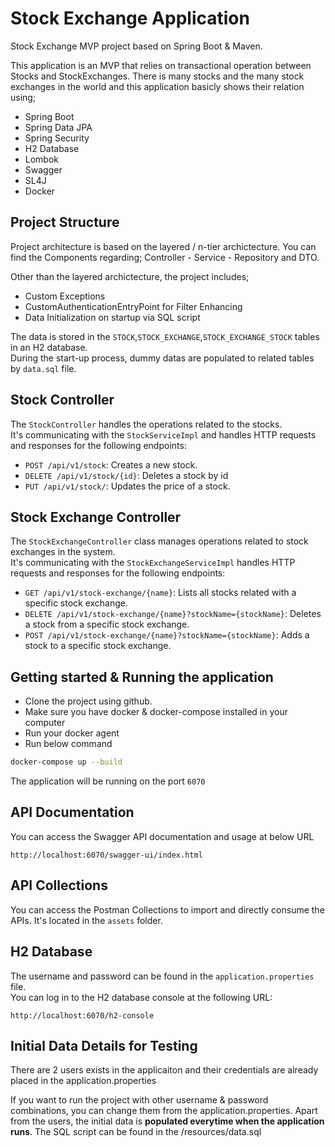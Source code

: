 # Stock Exchange Application

Stock Exchange MVP project based on Spring Boot & Maven.

This application is an MVP that relies on transactional operation between Stocks and StockExchanges.
There is many stocks and the many stock exchanges in the world and this application basicly shows their relation using;

- Spring Boot
- Spring Data JPA 
- Spring Security
- H2 Database
- Lombok
- Swagger
- SL4J
- Docker

## Project Structure

Project architecture is based on the layered / n-tier archictecture.
You can find the Components regarding; Controller - Service - Repository and DTO.

Other than the layered archictecture, the project includes;
 - Custom Exceptions
 - CustomAuthenticationEntryPoint for Filter Enhancing
 - Data Initialization on startup via SQL script

The data is stored in the `STOCK`,`STOCK_EXCHANGE`,`STOCK_EXCHANGE_STOCK` tables in an H2 database.<br> 
During the start-up process, dummy datas are populated to related tables  by `data.sql` file.<br>


## Stock Controller

The `StockController` handles the operations related to the stocks.  <br>
It's communicating with the `StockServiceImpl` and handles HTTP requests and responses for the following endpoints:

- `POST /api/v1/stock`: Creates a new stock.
- `DELETE /api/v1/stock/{id}`: Deletes a stock by id
- `PUT /api/v1/stock/`: Updates the price of a stock.


## Stock Exchange Controller

The `StockExchangeController` class manages operations related to stock exchanges in the system.<br>
It's communicating with the `StockExchangeServiceImpl`  handles HTTP requests and responses for the following endpoints:

- `GET /api/v1/stock-exchange/{name}`: Lists all stocks related with a specific stock exchange.
- `DELETE /api/v1/stock-exchange/{name}?stockName={stockName}`: Deletes a stock from a specific stock exchange.
- `POST /api/v1/stock-exchange/{name}?stockName={stockName}`: Adds a stock to a specific stock exchange.


## Getting started & Running the application

- Clone the project using github.
- Make sure you have docker & docker-compose installed in your computer
- Run your docker agent
- Run below command

```bash
docker-compose up --build
```
The application will be running on the port `6070`


## API Documentation

You can access the Swagger API documentation and usage at below URL

```
http://localhost:6070/swagger-ui/index.html
```


## API Collections

You can access the Postman Collections to import and directly consume the APIs.
It's located in the ```assets``` folder.


## H2 Database

The username and password can be found in the `application.properties` file.<br>
You can log in to the H2 database console at the following URL:
```
http://localhost:6070/h2-console
```

## Initial Data Details for Testing

There are 2 users exists in the applicaiton and their credentials are already placed in the application.properties

If you want to run the project with other username & password combinations, you can change them from the 
application.properties.
Apart from the users, the initial data is **populated everytime when the application runs**.
The SQL script can be found in the /resources/data.sql
